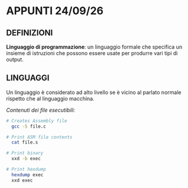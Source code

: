 # APPUNTI 24/09/26

## DEFINIZIONI

**Linguaggio di programmazione**: un linguaggio formale che specifica un insieme di istruzioni che possono essere usate per produrre vari tipi di output.

## LINGUAGGI

Un linguaggio è considerato ad alto livello se è vicino al parlato normale rispetto che al linguaggio macchina.

*Contenuti dei file esecutibili:*

```sh
# Creates Assembly file
  gcc -S file.c

# Print ASM file contents
  cat file.s

# Print binary
  xxd -b exec

# Print hexdump
  hexdump exec
  xxd exec
```
